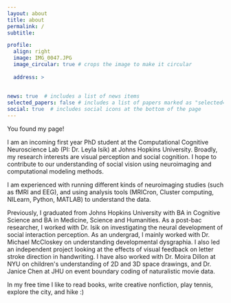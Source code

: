 ```yaml
---
layout: about
title: about
permalink: /
subtitle: 

profile:
  align: right
  image: IMG_0047.JPG
  image_circular: true # crops the image to make it circular
 
  address: >
    
    
news: true  # includes a list of news items
selected_papers: false # includes a list of papers marked as "selected={true}"
social: true  # includes social icons at the bottom of the page
---
```





You found my page! 

I am an incoming first year PhD student at the Computational Cognitive Neuroscience Lab (PI: Dr. Leyla Isik) at Johns Hopkins University. Broadly, my research interests are visual perception and social cognition. I hope to contribute to our understanding of social vision using neuroimaging and computational modeling methods. 

I am experienced with running different kinds of neuroimaging studies (such as fMRI and EEG), and using analysis tools (MRICron, Cluster computing, NILearn, Python, MATLAB) to understand the data.

Previously, I graduated from Johns Hopkins University with BA in Cognitive Science and BA in Medicine, Science and Humanities. As a post-bac researcher, I worked with Dr. Isik on investigating the neural development of social interaction perception. As an undergrad, I mainly worked with Dr. Michael McCloskey on understanding developmental dysgraphia. I also led an independent project looking at the effects of visual feedback on letter stroke direction in handwriting. I have also worked with Dr. Moira Dillon at NYU on children's understanding of 2D and 3D space drawings, and Dr. Janice Chen at JHU on event boundary coding of naturalistic movie data.

In my free time I like to read books, write creative nonfiction, play tennis, explore the city, and hike :)
